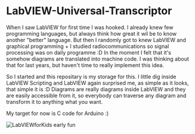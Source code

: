 # LabVIEW-Universal-Transcriptor
When I saw LabVIEW for first time I was hooked. I already knew few programming languages, but always think how great it wil be to know another "better" language. But then I randomly got to knew LabVIEW and graphical programming + I studied radiocommunications so signal processing was on daily programme :D In the moment I felt that it's somehow diagrams are translated into machine code. I was thinking about that for last years, but haven't time to really implement this idea.

So I started and this repositary is my storage for this. I little dig inside LabVIEW Scripting and LabVIEW again surprised me, as simple as it looks, that simple it is :D Diagrams are really diagrams inside LabVIEW and they are easily accessible from it, so everybody can traverse any diagram and transform it to anything what you want.

My target for now is C code for Arduino :)

![LabVIEWforKids early fun](https://github.com/LubomirJagos/LabVIEW-Universal-Transcriptor/tree/master/Documentation/img/LabVIEWforKids%20Jarda.png "one of early LabVIEW for Kids fun")
